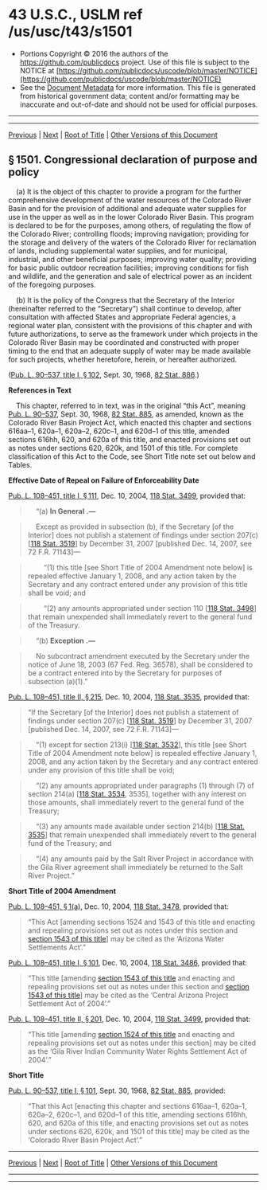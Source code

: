 ---
---

# 43 U.S.C., USLM ref /us/usc/t43/s1501

* Portions Copyright © 2016 the authors of the https://github.com/publicdocs project.
  Use of this file is subject to the NOTICE at [https://github.com/publicdocs/uscode/blob/master/NOTICE](https://github.com/publicdocs/uscode/blob/master/NOTICE)
* See the [Document Metadata](././../../../../..//README.md) for more information.
  This file is generated from historical government data; content and/or formatting may be inaccurate and out-of-date and should not be used for official purposes.

----------
----------

[Previous](./../../../../..//us/usc/t43/ch32/schI/m__us_usc_t43_ch32_schI.md) | [Next](./../../../../..//us/usc/t43/ch32/schII/m__us_usc_t43_ch32_schII.md) | [Root of Title](./../../../../../) | [Other Versions of this Document](https://publicdocs.github.io/go/links?ns=uslm&ref=%2Fus%2Fusc%2Ft43%2Fs1501)

## § 1501. Congressional declaration of purpose and policy

    (a) It is the object of this chapter to provide a program for the further comprehensive development of the water resources of the Colorado River Basin and for the provision of additional and adequate water supplies for use in the upper as well as in the lower Colorado River Basin. This program is declared to be for the purposes, among others, of regulating the flow of the Colorado River; controlling floods; improving navigation; providing for the storage and delivery of the waters of the Colorado River for reclamation of lands, including supplemental water supplies, and for municipal, industrial, and other beneficial purposes; improving water quality; providing for basic public outdoor recreation facilities; improving conditions for fish and wildlife, and the generation and sale of electrical power as an incident of the foregoing purposes.

    (b) It is the policy of the Congress that the Secretary of the Interior (hereinafter referred to the “Secretary”) shall continue to develop, after consultation with affected States and appropriate Federal agencies, a regional water plan, consistent with the provisions of this chapter and with future authorizations, to serve as the framework under which projects in the Colorado River Basin may be coordinated and constructed with proper timing to the end that an adequate supply of water may be made available for such projects, whether heretofore, herein, or hereafter authorized.

([Pub. L. 90–537, title I, § 102][/us/pl/90/537/s102], Sept. 30, 1968, [82 Stat. 886][/us/stat/82/886].)

 __References in Text__ 

    This chapter, referred to in text, was in the original “this Act”, meaning [Pub. L. 90–537][/us/pl/90/537], Sept. 30, 1968, [82 Stat. 885][/us/stat/82/885], as amended, known as the Colorado River Basin Project Act, which enacted this chapter and sections 616aa–1, 620a–1, 620a–2, 620c–1, and 620d–1 of this title, amended sections 616hh, 620, and 620a of this title, and enacted provisions set out as notes under sections 620, 620k, and 1501 of this title. For complete classification of this Act to the Code, see Short Title note set out below and Tables.

 __Effective Date of Repeal on Failure of Enforceability Date__ 

[Pub. L. 108–451, title I, § 111][/us/pl/108/451/s111], Dec. 10, 2004, [118 Stat. 3499][/us/stat/118/3499], provided that:

>     “(a)  __In General__  __.—__ 

>     Except as provided in subsection (b), if the Secretary \[of the Interior\] does not publish a statement of findings under section 207(c) \[[118 Stat. 3519][/us/stat/118/3519]\] by December 31, 2007 \[published Dec. 14, 2007, see 72 F.R. 71143\]—

>         “(1) this title \[see Short Title of 2004 Amendment note below\] is repealed effective January 1, 2008, and any action taken by the Secretary and any contract entered under any provision of this title shall be void; and

>         “(2) any amounts appropriated under section 110 \[[118 Stat. 3498][/us/stat/118/3498]\] that remain unexpended shall immediately revert to the general fund of the Treasury.

>     “(b)  __Exception__  __.—__ 

>     No subcontract amendment executed by the Secretary under the notice of June 18, 2003 (67 Fed. Reg. 36578), shall be considered to be a contract entered into by the Secretary for purposes of subsection (a)(1).”

[Pub. L. 108–451, title II, § 215][/us/pl/108/451/s215], Dec. 10, 2004, [118 Stat. 3535][/us/stat/118/3535], provided that: 

> “If the Secretary \[of the Interior\] does not publish a statement of findings under section 207(c) \[[118 Stat. 3519][/us/stat/118/3519]\] by December 31, 2007 \[published Dec. 14, 2007, see 72 F.R. 71143\]—

>     “(1) except for section 213(i) \[[118 Stat. 3532][/us/stat/118/3532]\], this title \[see Short Title of 2004 Amendment note below\] is repealed effective January 1, 2008, and any action taken by the Secretary and any contract entered under any provision of this title shall be void;

>     “(2) any amounts appropriated under paragraphs (1) through (7) of section 214(a) \[[118 Stat. 3534][/us/stat/118/3534], 3535\], together with any interest on those amounts, shall immediately revert to the general fund of the Treasury;

>     “(3) any amounts made available under section 214(b) \[[118 Stat. 3535][/us/stat/118/3535]\] that remain unexpended shall immediately revert to the general fund of the Treasury; and

>     “(4) any amounts paid by the Salt River Project in accordance with the Gila River agreement shall immediately be returned to the Salt River Project.”

 __Short Title of 2004 Amendment__ 

[Pub. L. 108–451, § 1(a)][/us/pl/108/451/s1/a], Dec. 10, 2004, [118 Stat. 3478][/us/stat/118/3478], provided that: 

> “This Act \[amending sections 1524 and 1543 of this title and enacting and repealing provisions set out as notes under this section and [section 1543 of this title][/us/usc/t43/s1543]\] may be cited as the ‘Arizona Water Settlements Act’.”

[Pub. L. 108–451, title I, § 101][/us/pl/108/451/s101], Dec. 10, 2004, [118 Stat. 3486][/us/stat/118/3486], provided that: 

> “This title \[amending [section 1543 of this title][/us/usc/t43/s1543] and enacting and repealing provisions set out as notes under this section and [section 1543 of this title][/us/usc/t43/s1543]\] may be cited as the ‘Central Arizona Project Settlement Act of 2004’.”

[Pub. L. 108–451, title II, § 201][/us/pl/108/451/s201], Dec. 10, 2004, [118 Stat. 3499][/us/stat/118/3499], provided that: 

> “This title \[amending [section 1524 of this title][/us/usc/t43/s1524] and enacting and repealing provisions set out as notes under this section\] may be cited as the ‘Gila River Indian Community Water Rights Settlement Act of 2004’.”

 __Short Title__ 

[Pub. L. 90–537, title I, § 101][/us/pl/90/537/s101], Sept. 30, 1968, [82 Stat. 885][/us/stat/82/885], provided: 

> “That this Act \[enacting this chapter and sections 616aa–1, 620a–1, 620a–2, 620c–1, and 620d–1 of this title, amending sections 616hh, 620, and 620a of this title, and enacting provisions set out as notes under sections 620, 620k, and 1501 of this title\] may be cited as the ‘Colorado River Basin Project Act’.”

----------

[Previous](./../../../../..//us/usc/t43/ch32/schI/m__us_usc_t43_ch32_schI.md) | [Next](./../../../../..//us/usc/t43/ch32/schII/m__us_usc_t43_ch32_schII.md) | [Root of Title](./../../../../../) | [Other Versions of this Document](https://publicdocs.github.io/go/links?ns=uslm&ref=%2Fus%2Fusc%2Ft43%2Fs1501)

----------
----------

[/us/pl/90/537/s102]: https://publicdocs.github.io/go/links?ns=uslm&ref=%2Fus%2Fpl%2F90%2F537%2Fs102
[/us/stat/82/886]: https://publicdocs.github.io/go/links?ns=uslm&ref=%2Fus%2Fstat%2F82%2F886
[/us/pl/90/537]: https://publicdocs.github.io/go/links?ns=uslm&ref=%2Fus%2Fpl%2F90%2F537
[/us/stat/82/885]: https://publicdocs.github.io/go/links?ns=uslm&ref=%2Fus%2Fstat%2F82%2F885
[/us/pl/108/451/s111]: https://publicdocs.github.io/go/links?ns=uslm&ref=%2Fus%2Fpl%2F108%2F451%2Fs111
[/us/stat/118/3499]: https://publicdocs.github.io/go/links?ns=uslm&ref=%2Fus%2Fstat%2F118%2F3499
[/us/stat/118/3519]: https://publicdocs.github.io/go/links?ns=uslm&ref=%2Fus%2Fstat%2F118%2F3519
[/us/stat/118/3498]: https://publicdocs.github.io/go/links?ns=uslm&ref=%2Fus%2Fstat%2F118%2F3498
[/us/pl/108/451/s215]: https://publicdocs.github.io/go/links?ns=uslm&ref=%2Fus%2Fpl%2F108%2F451%2Fs215
[/us/stat/118/3535]: https://publicdocs.github.io/go/links?ns=uslm&ref=%2Fus%2Fstat%2F118%2F3535
[/us/stat/118/3519]: https://publicdocs.github.io/go/links?ns=uslm&ref=%2Fus%2Fstat%2F118%2F3519
[/us/stat/118/3532]: https://publicdocs.github.io/go/links?ns=uslm&ref=%2Fus%2Fstat%2F118%2F3532
[/us/stat/118/3534]: https://publicdocs.github.io/go/links?ns=uslm&ref=%2Fus%2Fstat%2F118%2F3534
[/us/stat/118/3535]: https://publicdocs.github.io/go/links?ns=uslm&ref=%2Fus%2Fstat%2F118%2F3535
[/us/pl/108/451/s1/a]: https://publicdocs.github.io/go/links?ns=uslm&ref=%2Fus%2Fpl%2F108%2F451%2Fs1%2Fa
[/us/stat/118/3478]: https://publicdocs.github.io/go/links?ns=uslm&ref=%2Fus%2Fstat%2F118%2F3478
[/us/usc/t43/s1543]: https://publicdocs.github.io/go/links?ns=uslm&ref=%2Fus%2Fusc%2Ft43%2Fs1543
[/us/pl/108/451/s101]: https://publicdocs.github.io/go/links?ns=uslm&ref=%2Fus%2Fpl%2F108%2F451%2Fs101
[/us/stat/118/3486]: https://publicdocs.github.io/go/links?ns=uslm&ref=%2Fus%2Fstat%2F118%2F3486
[/us/usc/t43/s1543]: https://publicdocs.github.io/go/links?ns=uslm&ref=%2Fus%2Fusc%2Ft43%2Fs1543
[/us/usc/t43/s1543]: https://publicdocs.github.io/go/links?ns=uslm&ref=%2Fus%2Fusc%2Ft43%2Fs1543
[/us/pl/108/451/s201]: https://publicdocs.github.io/go/links?ns=uslm&ref=%2Fus%2Fpl%2F108%2F451%2Fs201
[/us/stat/118/3499]: https://publicdocs.github.io/go/links?ns=uslm&ref=%2Fus%2Fstat%2F118%2F3499
[/us/usc/t43/s1524]: https://publicdocs.github.io/go/links?ns=uslm&ref=%2Fus%2Fusc%2Ft43%2Fs1524
[/us/pl/90/537/s101]: https://publicdocs.github.io/go/links?ns=uslm&ref=%2Fus%2Fpl%2F90%2F537%2Fs101
[/us/stat/82/885]: https://publicdocs.github.io/go/links?ns=uslm&ref=%2Fus%2Fstat%2F82%2F885



